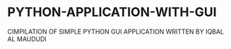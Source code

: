 # PYTHON-APPLICATION-WITH-GUI
CIMPILATION OF SIMPLE PYTHON GUI APPLICATION WRITTEN BY IQBAL AL MAUDUDI
